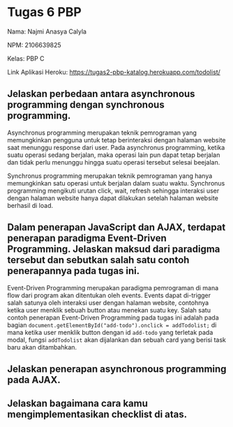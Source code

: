 # Tugas 6 PBP

Nama: Najmi Anasya Calyla

NPM: 2106639825

Kelas: PBP C

Link Aplikasi Heroku: https://tugas2-pbp-katalog.herokuapp.com/todolist/

##  Jelaskan perbedaan antara asynchronous programming dengan synchronous programming.
Asynchronus programming merupakan teknik pemrograman yang memungkinkan pengguna untuk tetap berinteraksi dengan halaman website saat menunggu response dari user. Pada asynchronus programming, ketika suatu operasi sedang berjalan, maka operasi lain pun dapat tetap berjalan dan tidak perlu menunggu hingga suatu operasi tersebut selesai beejalan. 

Synchronus programming merupakan teknik pemrograman yang hanya memungkinkan satu operasi untuk berjalan dalam suatu waktu. Synchronus programming mengikuti urutan click, wait, refresh sehingga interaksi user dengan halaman website hanya dapat dilakukan setelah halaman website berhasil di load.

## Dalam penerapan JavaScript dan AJAX, terdapat penerapan paradigma Event-Driven Programming. Jelaskan maksud dari paradigma tersebut dan sebutkan salah satu contoh penerapannya pada tugas ini.
Event-Driven Programming merupakan paradigma pemrograman di mana flow dari program akan ditentukan oleh events. Events dapat di-trigger salah satunya oleh interaksi user dengan halaman website, contohnya ketika user menklik sebuah button atau menekan suatu key. Salah satu contoh penerapan Event-Driven Programming pada tugas ini adalah pada bagian `document.getElementById("add-todo").onclick = addTodolist;` di mana ketika user menklik button dengan id `add-todo` yang terletak pada modal, fungsi `addTodolist` akan dijalankan dan sebuah card yang berisi task baru akan ditambahkan.

## Jelaskan penerapan asynchronous programming pada AJAX.

## Jelaskan bagaimana cara kamu mengimplementasikan checklist di atas.